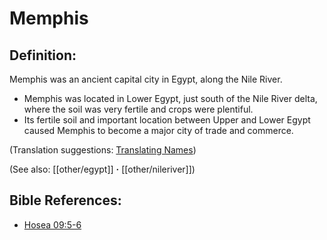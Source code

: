 # Memphis #

## Definition: ##

Memphis was an ancient capital city in Egypt, along the Nile River.

* Memphis was located in Lower Egypt, just south of the Nile River delta, where the soil was very fertile and crops were plentiful.
* Its fertile soil and important location between Upper and Lower Egypt caused Memphis to become a major city of trade and commerce.

(Translation suggestions: [Translating Names](en/ta-vol1/translate/man/translate-names))

(See also: [[other/egypt]] **·** [[other/nileriver]])

## Bible References: ##

* [Hosea 09:5-6](en/tn/hos/help/09/05)